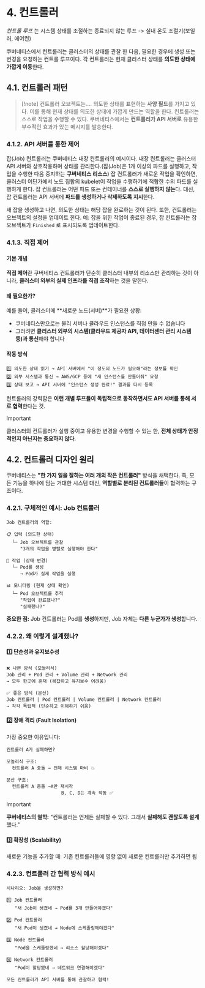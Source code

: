 # 4. 컨트롤러

*컨트롤 루프* 는 시스템 상태를 조절하는 종료되지 않는 루프 -> 실내 온도 조절기(보일러, 에어컨)

쿠버네티스에서 컨트롤러는 클러스터의 상태를 관찰 한 다음, 필요한 경우에 생성 또는 변경을 요청하는 컨트롤 루프이다. 각 컨트롤러는 현재 클러스터 상태를 **의도한 상태에 가깝게 이동**한다.

## 4.1. 컨트롤러 패턴

>[!note] 컨트롤러 오브젝트는....
>의도한 상태를 표현하는 **사양 필드**를 가지고 있다. 이를 통해 현재 상태를 의도한 상태에 가깝게 만드는 역할을 한다. 컨트롤러는 스스로 작업을 수행할 수 있다. 쿠버네티스에서는 **컨트롤러가 API 서버로** 유용한 부수적인 효과가 있는 메시지를 발송한다.

### 4.1.2. API 서버를 통한 제어
잡(Job) 컨트롤러는 쿠버네티스 내장 컨트롤러의 예시이다. 내장 컨트롤러는 클러스터 API 서버와 상호작용하며 상태를 관리한다.(잡(Job)은 1개 이상의 파드를 실행하고, 작업을 수행한 다음 중지하는 **쿠버네티스 리소스**)
잡 컨트롤러가 새로운 작업을 확인하면, 클러스터 어딘가에서 노드 집합의 kubelet이 작업을 수행하기에 적합한 수의 파드를 실행하게 한다. 잡 컨트롤러는 어떤 파드 또는 컨테이너를 **스스로 실행하지 않는**다. 대신, 잡 컨트롤러는 API 서버에 **파드를 생성하거나 삭제하도록 지시**한다.

새 잡을 생성하고 나면, 의도한 상태는 해당 잡을 완료하는 것이 된다. 또한, 컨트롤러는 오브젝트의 설정을 업데이트 한다. 
예: 잡을 위한 작업이 종료된 경우, 잡 컨트롤러는 잡 오브젝트가 `Finished` 로 표시되도록 업데이트한다.

### 4.1.3. 직접 제어
#### 기본 개념
**직접 제어**란 쿠버네티스 컨트롤러가 단순히 클러스터 내부의 리소스만 관리하는 것이 아니라, **클러스터 외부의 실제 인프라를 직접 조작**하는 것을 말한다.

#### 왜 필요한가?

예를 들어, 클러스터에 **새로운 노드(서버)**가 필요한 상황:

- 쿠버네티스만으로는 물리 서버나 클라우드 인스턴스를 직접 만들 수 없습니다
- 그러려면 **클러스터 외부의 시스템(클라우드 제공자 API, 데이터센터 관리 시스템 등)과 통신**해야 합니다

#### 작동 방식

```
1️⃣ 의도한 상태 읽기 → API 서버에서 "이 정도의 노드가 필요해"라는 정보를 확인 
2️⃣ 외부 시스템과 통신 → AWS/GCP 등에 "새 인스턴스를 만들어줘" 요청 
3️⃣ 상태 보고 → API 서버에 "인스턴스 생성 완료!" 결과를 다시 등록
```


컨트롤러의 강력함은 **이런 개별 루프들이 독립적으로 동작하면서도 API 서버를 통해 서로 협력**한다는 것.

> [!IMPORTANT]  
> 클러스터의 컨트롤러가 실행 중이고 유용한 변경을 수행할 수 있는 한, **전체 상태가 안정적인지 아닌지는 중요하지 않다**.


## 4.2. 컨트롤러 디자인 원리

쿠버네티스는 **"한 가지 일을 잘하는 여러 개의 작은 컨트롤러"** 방식을 채택한다. 즉, 모든 기능을 하나에 담는 거대한 시스템 대신, **역할별로 분리된 컨트롤러들**이 협력하는 구조이다.

### 4.2.1. 구체적인 예시: Job 컨트롤러

```
Job 컨트롤러의 역할:

📋 입력 (의도한 상태)
  └─ Job 오브젝트를 관찰
     "3개의 작업을 병렬로 실행해야 한다"

🔧 작업 (상태 변경)
  └─ Pod를 생성
     → Pod가 실제 작업을 실행

📊 모니터링 (현재 상태 확인)
  └─ Pod 오브젝트를 추적
     "작업이 완료됐나?"
     "실패했나?"
```

**중요한 점:** Job 컨트롤러는 Pod를 **생성**하지만, Job 자체는 **다른 누군가가 생성**합니다.

### 4.2.2. 왜 이렇게 설계했나?

#### 1️⃣ 단순성과 유지보수성

```
❌ 나쁜 방식 (모놀리식)
Job 관리 + Pod 관리 + Volume 관리 + Network 관리 
→ 모두 한곳에 혼재 (복잡하고 유지보수 어려움)

✅ 좋은 방식 (분산)
Job 컨트롤러 | Pod 컨트롤러 | Volume 컨트롤러 | Network 컨트롤러
→ 각각 독립적 (단순하고 이해하기 쉬움)
```

#### 2️⃣ 장애 격리 (Fault Isolation)

가장 중요한 이유입니다:

```
컨트롤러 A가 실패하면?

모놀리식 구조:
  컨트롤러 A 충돌 → 전체 시스템 마비 💥

분산 구조:
  컨트롤러 A 충돌 →A만 재시작
                    B, C, D는 계속 작동 ✅
```

>[!important]
**쿠버네티스의 철학:** "컨트롤러는 언제든 실패할 수 있다. 그래서 **실패해도 괜찮도록 설계**했다."

#### 3️⃣ 확장성 (Scalability)

새로운 기능을 추가할 때:
기존 컨트롤러들에 영향 없이
새로운 컨트롤러만 추가하면 됨


### 4.2.3. 컨트롤러 간 협력 방식 예시

```
시나리오: Job을 생성하면?

1️⃣ Job 컨트롤러
   "새 Job이 생겼네 → Pod를 3개 만들어야겠다"

2️⃣ Pod 컨트롤러  
   "새 Pod이 생겼네 → Node에 스케줄링해야겠다"

3️⃣ Node 컨트롤러
   "Pod을 스케줄링했네 → 리소스 할당해야겠다"

4️⃣ Network 컨트롤러
   "Pod이 할당됐네 → 네트워크 연결해야겠다"

모든 컨트롤러가 API 서버를 통해 관찰하고 협력!
```

